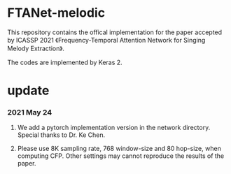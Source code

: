 # FTANet-melodic
This repository contains the offical implementation for the paper accepted by ICASSP 2021 《Frequency-Temporal Attention Network for Singing Melody Extraction》.

The codes are implemented by Keras 2.

# update 

### 2021 May 24

1. We add a pytorch implementation version in the network directory. Special thanks to Dr. Ke Chen.

2. Please use 8K sampling rate, 768 window-size and 80 hop-size, when computing CFP. Other settings may cannot reproduce the results of the paper.
